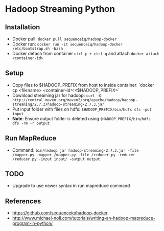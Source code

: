 # Hadoop Streaming Python

## Installation
- Docker pull: `docker pull sequenceiq/hadoop-docker`
- Docker run: `docker run -it sequenceiq/hadoop-docker /etc/bootstrap.sh -bash`
- Docker detach from container `ctrl-p + ctrl-q` and attach `docker attach <container-id>`

## Setup
- Copy files to $HADOOP_PREFIX from host to inside container: `docker cp <filename> <container-id>:<$HADOOP_PREFIX>`
- Download streaming jar for hadoop: `curl -O http://central.maven.org/maven2/org/apache/hadoop/hadoop-streaming/2.7.3/hadoop-streaming-2.7.3.jar`
- Put input folder with files on hdfs: `$HADOOP_PREFIX/bin/hdfs dfs -put input`
- **Note**: Ensure output folder is deleted using `$HADOOP_PREFIX/bin/hdfs dfs -rm -r output`

## Run MapReduce
- Command: `bin/hadoop jar hadoop-streaming-2.7.3.jar -file /mapper.py -mapper /mapper.py -file /reducer.py -reducer /reducer.py -input input/ -output output`

## TODO
- Upgrade to use newer syntax in run mapreduce command

## References
- https://github.com/sequenceiq/hadoop-docker
- http://www.michael-noll.com/tutorials/writing-an-hadoop-mapreduce-program-in-python/
 
